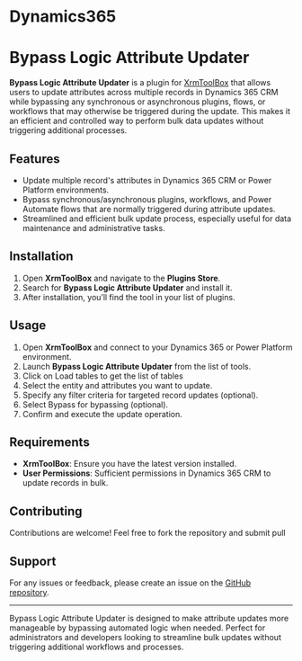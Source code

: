 # Dynamics365
# Bypass Logic Attribute Updater

**Bypass Logic Attribute Updater** is a plugin for [XrmToolBox](https://www.xrmtoolbox.com/) that allows users to update attributes across multiple records in Dynamics 365 CRM while bypassing any synchronous or asynchronous plugins, flows, or workflows that may otherwise be triggered during the update. This makes it an efficient and controlled way to perform bulk data updates without triggering additional processes.

## Features
- Update multiple record's attributes in Dynamics 365 CRM or Power Platform environments.
- Bypass synchronous/asynchronous plugins, workflows, and Power Automate flows that are normally triggered during attribute updates.
- Streamlined and efficient bulk update process, especially useful for data maintenance and administrative tasks.

## Installation
1. Open **XrmToolBox** and navigate to the **Plugins Store**.
2. Search for **Bypass Logic Attribute Updater** and install it.
3. After installation, you’ll find the tool in your list of plugins.

## Usage
1. Open **XrmToolBox** and connect to your Dynamics 365 or Power Platform environment.
2. Launch **Bypass Logic Attribute Updater** from the list of tools.
3. Click on Load tables to get the list of tables
4. Select the entity and attributes you want to update.
5. Specify any filter criteria for targeted record updates (optional).
6. Select Bypass for bypassing (optional).
7. Confirm and execute the update operation.

## Requirements
- **XrmToolBox**: Ensure you have the latest version installed.
- **User Permissions**: Sufficient permissions in Dynamics 365 CRM to update records in bulk.

## Contributing
Contributions are welcome! Feel free to fork the repository and submit pull 

## Support
For any issues or feedback, please create an issue on the [GitHub repository](https://github.com/NareshD365/Dynamics365).

---

Bypass Logic Attribute Updater is designed to make attribute updates more manageable by bypassing automated logic when needed. Perfect for administrators and developers looking to streamline bulk updates without triggering additional workflows and processes.

